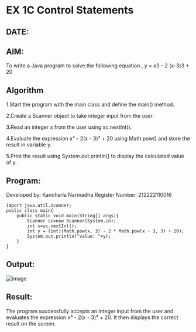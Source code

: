 
# EX 1C Control Statements
## DATE:
## AIM:
To write  a Java program to solve the following equation ,  y = x3 - 2 (x-3)3 + 20



## Algorithm

1.Start the program with the main class and define the main() method.

2.Create a Scanner object to take integer input from the user.

3.Read an integer x from the user using sc.nextInt().

4.Evaluate the expression x³ - 2(x - 3)³ + 20 using Math.pow() and store the result in variable y.

5.Print the result using System.out.println() to display the calculated value of y.




## Program:

Developed by: Kancharla Narmadha
Register Number: 212222110016
```
import java.util.Scanner;
public class main{
    public static void main(String[] args){
        Scanner sc=new Scanner(System.in);
        int x=sc.nextInt();
        int y = (int)(Math.pow(x, 3) - 2 * Math.pow(x - 3, 3) + 20);
        System.out.println("value: "+y);
    }
}
```

## Output:
![image](https://github.com/user-attachments/assets/af2d7ba2-75a1-4c7a-ba76-a4071226772c)


## Result:
The program successfully accepts an integer input from the user and evaluates the expression x³ - 2(x - 3)³ + 20. It then displays the correct result on the screen.

